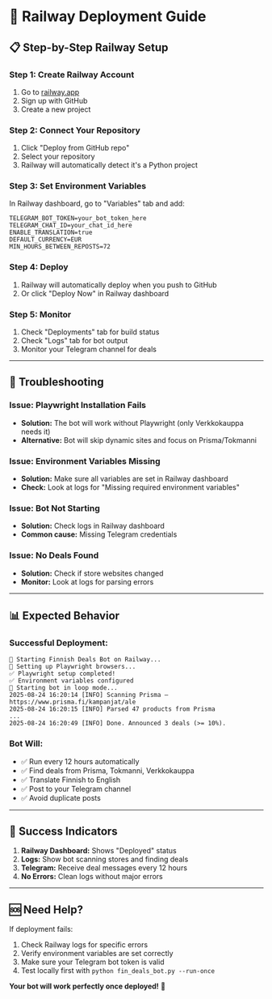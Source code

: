 # 🚀 Railway Deployment Guide

## 📋 **Step-by-Step Railway Setup**

### **Step 1: Create Railway Account**
1. Go to [railway.app](https://railway.app)
2. Sign up with GitHub
3. Create a new project

### **Step 2: Connect Your Repository**
1. Click "Deploy from GitHub repo"
2. Select your repository
3. Railway will automatically detect it's a Python project

### **Step 3: Set Environment Variables**
In Railway dashboard, go to "Variables" tab and add:

```
TELEGRAM_BOT_TOKEN=your_bot_token_here
TELEGRAM_CHAT_ID=your_chat_id_here
ENABLE_TRANSLATION=true
DEFAULT_CURRENCY=EUR
MIN_HOURS_BETWEEN_REPOSTS=72
```

### **Step 4: Deploy**
1. Railway will automatically deploy when you push to GitHub
2. Or click "Deploy Now" in Railway dashboard

### **Step 5: Monitor**
1. Check "Deployments" tab for build status
2. Check "Logs" tab for bot output
3. Monitor your Telegram channel for deals

---

## 🔧 **Troubleshooting**

### **Issue: Playwright Installation Fails**
- **Solution:** The bot will work without Playwright (only Verkkokauppa needs it)
- **Alternative:** Bot will skip dynamic sites and focus on Prisma/Tokmanni

### **Issue: Environment Variables Missing**
- **Solution:** Make sure all variables are set in Railway dashboard
- **Check:** Look at logs for "Missing required environment variables"

### **Issue: Bot Not Starting**
- **Solution:** Check logs in Railway dashboard
- **Common cause:** Missing Telegram credentials

### **Issue: No Deals Found**
- **Solution:** Check if store websites changed
- **Monitor:** Look at logs for parsing errors

---

## 📊 **Expected Behavior**

### **Successful Deployment:**
```
🚀 Starting Finnish Deals Bot on Railway...
🔧 Setting up Playwright browsers...
✅ Playwright setup completed!
✅ Environment variables configured
🤖 Starting bot in loop mode...
2025-08-24 16:20:14 [INFO] Scanning Prisma – https://www.prisma.fi/kampanjat/ale
2025-08-24 16:20:15 [INFO] Parsed 47 products from Prisma
...
2025-08-24 16:20:49 [INFO] Done. Announced 3 deals (>= 10%).
```

### **Bot Will:**
- ✅ Run every 12 hours automatically
- ✅ Find deals from Prisma, Tokmanni, Verkkokauppa
- ✅ Translate Finnish to English
- ✅ Post to your Telegram channel
- ✅ Avoid duplicate posts

---

## 🎯 **Success Indicators**

1. **Railway Dashboard:** Shows "Deployed" status
2. **Logs:** Show bot scanning stores and finding deals
3. **Telegram:** Receive deal messages every 12 hours
4. **No Errors:** Clean logs without major errors

---

## 🆘 **Need Help?**

If deployment fails:
1. Check Railway logs for specific errors
2. Verify environment variables are set correctly
3. Make sure your Telegram bot token is valid
4. Test locally first with `python fin_deals_bot.py --run-once`

**Your bot will work perfectly once deployed!** 🚀
